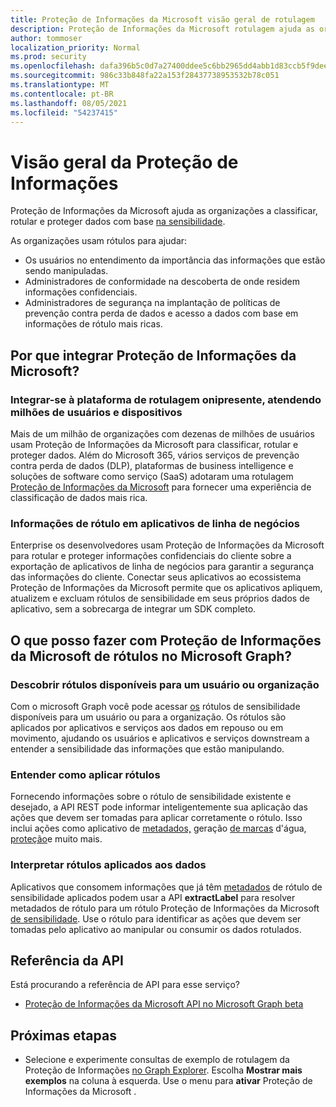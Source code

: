 ```yaml
---
title: Proteção de Informações da Microsoft visão geral de rotulagem
description: Proteção de Informações da Microsoft rotulagem ajuda as organizações a classificar, rotular e proteger dados com base Office 365 Rótulos de Sensibilidade do Centro de Conformidade e Segurança.
author: tommoser
localization_priority: Normal
ms.prod: security
ms.openlocfilehash: dafa396b5c0d7a27400ddee5c6bb2965dd4abb1d83ccb5f9deef0f71283e1a02
ms.sourcegitcommit: 986c33b848fa22a153f28437738953532b78c051
ms.translationtype: MT
ms.contentlocale: pt-BR
ms.lasthandoff: 08/05/2021
ms.locfileid: "54237415"
---
```

# <a name="information-protection-overview"></a>Visão geral da Proteção de Informações

Proteção de Informações da Microsoft ajuda as organizações a classificar, rotular e proteger dados com base [na sensibilidade](/Office365/SecurityCompliance/sensitivity-labels). 

As organizações usam rótulos para ajudar:

* Os usuários no entendimento da importância das informações que estão sendo manipuladas.
* Administradores de conformidade na descoberta de onde residem informações confidenciais. 
* Administradores de segurança na implantação de políticas de prevenção contra perda de dados e acesso a dados com base em informações de rótulo mais ricas.

## <a name="why-integrate-microsoft-information-protection"></a>Por que integrar Proteção de Informações da Microsoft? 

### <a name="integrate-with-the-ubiquitous-labeling-platform-servicing-millions-of-users-and-devices"></a>Integrar-se à plataforma de rotulagem onipresente, atendendo milhões de usuários e dispositivos

Mais de um milhão de organizações com dezenas de milhões de usuários usam Proteção de Informações da Microsoft para classificar, rotular e proteger dados.  Além do Microsoft 365, vários serviços de prevenção contra perda de dados (DLP), plataformas de business intelligence e soluções de software como serviço (SaaS) adotaram uma rotulagem [Proteção de Informações da Microsoft](https://www.microsoft.com/security/technology/information-protection) para fornecer uma experiência de classificação de dados mais rica. 

### <a name="label-information-in-line-of-business-applications"></a>Informações de rótulo em aplicativos de linha de negócios

Enterprise os desenvolvedores usam Proteção de Informações da Microsoft para rotular e proteger informações confidenciais do cliente sobre a exportação de aplicativos de linha de negócios para garantir a segurança das informações do cliente. Conectar seus aplicativos ao ecossistema Proteção de Informações da Microsoft permite que os aplicativos [](/Office365/SecurityCompliance/sensitivity-labels) apliquem, atualizem e excluam rótulos de sensibilidade em seus próprios dados de aplicativo, sem a sobrecarga de integrar um SDK completo.

## <a name="what-can-i-do-with-microsoft-information-protection-label-apis-in-microsoft-graph"></a>O que posso fazer com Proteção de Informações da Microsoft de rótulos no Microsoft Graph? 

### <a name="discover-labels-available-to-a-user-or-organization"></a>Descobrir rótulos disponíveis para um usuário ou organização

Com o microsoft Graph você pode acessar [os](/graph/api/informationprotectionlabel?view=graph-rest-beta) rótulos de sensibilidade disponíveis para um usuário ou para a organização. Os rótulos são aplicados por aplicativos e serviços aos dados em repouso ou em movimento, ajudando os usuários e aplicativos e serviços downstream a entender a sensibilidade das informações que estão manipulando.

### <a name="understand-how-to-apply-labels"></a>Entender como aplicar rótulos

Fornecendo informações sobre o rótulo de sensibilidade existente e desejado, a API [](/graph/api/resources/informationprotectionaction?view=graph-rest-beta) REST pode informar inteligentemente sua aplicação das ações que devem ser tomadas para aplicar corretamente o rótulo. Isso inclui ações como aplicativo de [metadados,](/graph/api/resources/metadataaction?view=graph-rest-beta) geração [de marcas](/graph/api/resources/addwatermarkaction?view=graph-rest-beta) d'água, [proteção](/graph/api/resources/protectbytemplateaction?view=graph-rest-beta)e muito mais.

### <a name="interpret-labels-applied-to-data"></a>Interpretar rótulos aplicados aos dados

Aplicativos que consomem informações que já têm [metadados](/graph/api/resources/metadataaction?view=graph-rest-beta) de rótulo de sensibilidade aplicados podem usar a API **extractLabel** para resolver metadados de rótulo para um rótulo Proteção de Informações da Microsoft [de sensibilidade](/graph/api/resources/informationprotectionlabel.md?view=graph-rest-beta). Use o rótulo para identificar as ações que devem ser tomadas pelo aplicativo ao manipular ou consumir os dados rotulados. 

## <a name="api-reference"></a>Referência da API

Está procurando a referência de API para esse serviço?

- [Proteção de Informações da Microsoft API no Microsoft Graph beta](/graph/api/resources/informationprotectionlabel?view=graph-rest-beta)

## <a name="next-steps"></a>Próximas etapas

- Selecione e experimente consultas de exemplo de rotulagem da Proteção de Informações [no Graph Explorer](https://developer.microsoft.com/graph/graph-explorer). Escolha **Mostrar mais exemplos** na coluna à esquerda. Use o menu para **ativar** Proteção de Informações da Microsoft .
